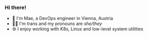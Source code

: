 ### Hi there! 

- 👋 I'm Mae, a DevOps engineer in Vienna, Austria
- 🏳️‍⚧️ I'm trans and my pronouns are *she/they*
- ⚙️ I enjoy working with K8s, Linux and low-level system utilities
